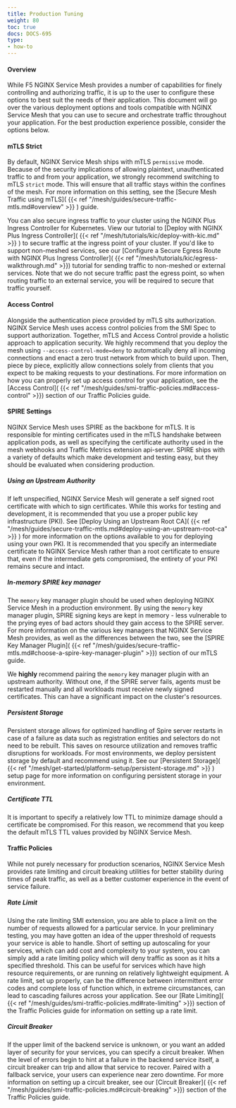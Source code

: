 ```yaml
---
title: Production Tuning
weight: 80
toc: true
docs: DOCS-695
type:
- how-to
---
```



#### Overview

While F5 NGINX Service Mesh provides a number of capabilities for finely controlling and authorizing traffic, it is up to the user to configure these options to best suit the needs of their application. This document will go over the various deployment options and tools compatible with NGINX Service Mesh that you can use to secure and orchestrate traffic throughout your application. For the best production experience possible, consider the options below.

#### mTLS Strict

By default, NGINX Service Mesh ships with mTLS `permissive` mode. Because of the security implications of allowing plaintext, unauthenticated traffic to and from your application, we strongly recommend switching to mTLS `strict` mode. This will ensure that all traffic stays within the confines of the mesh. For more information on this setting, see the [Secure Mesh Traffic using mTLS]( {{< ref "/mesh/guides/secure-traffic-mtls.md#overview" >}} ) guide.

You can also secure ingress traffic to your cluster using the NGINX Plus Ingress Controller for Kubernetes. View our tutorial to [Deploy with NGINX Plus Ingress Controller]( {{< ref "/mesh/tutorials/kic/deploy-with-kic.md" >}} ) to secure traffic at the ingress point of your cluster. If you'd like to support non-meshed services, see our [Configure a Secure Egress Route with NGINX Plus Ingress Controller]( {{< ref "/mesh/tutorials/kic/egress-walkthrough.md" >}}) tutorial for sending traffic to non-meshed or external services. Note that we do not secure traffic past the egress point, so when routing traffic to an external service, you will be required to secure that traffic yourself.

#### Access Control

Alongside the authentication piece provided by mTLS sits authorization. NGINX Service Mesh uses access control policies from the SMI Spec to support authorization. Together, mTLS and Access Control provide a holistic approach to application security. We highly recommend that you deploy the mesh using `--access-control-mode=deny` to automatically deny all incoming connections and enact a zero trust network from which to build upon. Then, piece by piece, explicitly allow connections solely from clients that you expect to be making requests to your destinations. For more information on how you can properly set up access control for your application, see the [Access Control]( {{< ref "/mesh/guides/smi-traffic-policies.md#access-control" >}}) section of our Traffic Policies guide.

#### SPIRE Settings

NGINX Service Mesh uses SPIRE as the backbone for mTLS. It is responsible for minting certificates used in the mTLS handshake between application pods, as well as specifying the certificate authority used in the mesh webhooks and Traffic Metrics extension api-server. SPIRE ships with a variety of defaults which make development and testing easy, but they should be evaluated when considering production.

##### Using an Upstream Authority

If left unspecified, NGINX Service Mesh will generate a self signed root certificate with which to sign certificates. While this works for testing and development, it is recommended that you use a proper public key infrastructure (PKI). See [Deploy Using an Upstream Root CA]( {{< ref "/mesh/guides/secure-traffic-mtls.md#deploy-using-an-upstream-root-ca" >}} ) for more information on the options available to you for deploying using your own PKI. It is recommended that you specify an intermediate certificate to NGINX Service Mesh rather than a root certificate to ensure that, even if the intermediate gets compromised, the entirety of your PKI remains secure and intact.

##### In-memory SPIRE key manager

The `memory` key manager plugin should be used when deploying NGINX Service Mesh in a production environment. By using the `memory` key manager plugin, SPIRE signing keys are kept in memory - less vulnerable to the prying eyes of bad actors should they gain access to the SPIRE server. For more information on the various key managers that NGINX Service Mesh provides, as well as the differences between the two, see the [SPIRE Key Manager Plugin]( {{< ref "/mesh/guides/secure-traffic-mtls.md#choose-a-spire-key-manager-plugin" >}}) section of our mTLS guide.

We **highly** recommend pairing the `memory` key manager plugin with an upstream authority. Without one, if the SPIRE server fails, agents must be restarted manually and all workloads must receive newly signed certificates. This can have a significant impact on the cluster's resources.

##### Persistent Storage

Persistent storage allows for optimized handling of Spire server restarts in case of a failure as data such as registration entities and selectors do not need to be rebuilt. This saves on resource utilization and removes traffic disruptions for workloads. For most environments, we deploy persistent storage by default and recommend using it. See our [Persistent Storage]( {{< ref "/mesh/get-started/platform-setup/persistent-storage.md" >}} ) setup page for more information on configuring persistent storage in your environment.

##### Certificate TTL

It is important to specify a relatively low TTL to minimize damage should a certificate be compromised. For this reason, we recommend that you keep the default mTLS TTL values provided by NGINX Service Mesh.

#### Traffic Policies

While not purely necessary for production scenarios, NGINX Service Mesh provides rate limiting and circuit breaking utilities for better stability during times of peak traffic, as well as a better customer experience in the event of service failure.

##### Rate Limit

Using the rate limiting SMI extension, you are able to place a limit on the number of requests allowed for a particular service. In your preliminary testing, you may have gotten an idea of the upper threshold of requests your service is able to handle. Short of setting up autoscaling for your services, which can add cost and complexity to your system, you can simply add a rate limiting policy which will deny traffic as soon as it hits a specified threshold. This can be useful for services which have high resource requirements, or are running on relatively lightweight equipment. A rate limit, set up properly, can be the difference between intermittent error codes and complete loss of function which, in extreme circumstances, can lead to cascading failures across your application. See our [Rate Limiting]( {{< ref "/mesh/guides/smi-traffic-policies.md#rate-limiting" >}}) section of the Traffic Policies guide for information on setting up a rate limit.

##### Circuit Breaker

If the upper limit of the backend service is unknown, or you want an added layer of security for your services, you can specify a circuit breaker. When the level of errors begin to hint at a failure in the backend service itself, a circuit breaker can trip and allow that service to recover. Paired with a fallback service, your users can experience near zero downtime. For more information on setting up a circuit breaker, see our [Circuit Breaker]( {{< ref "/mesh/guides/smi-traffic-policies.md#circuit-breaking" >}}) section of the Traffic Policies guide.
